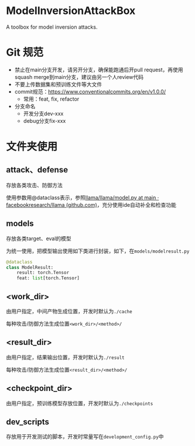 # ModelInversionAttackBox
A toolbox for model inversion attacks.




# Git 规范

+ 禁止在main分支开发，请另开分支，确保能跑通后开pull request，再使用squash merge到main分支，建议由另一个人review代码
+ 不要上传数据集和预训练文件等大文件
+ commit规范：https://www.conventionalcommits.org/en/v1.0.0/
  + 常用：feat, fix, refactor
+ 分支命名
  + 开发分支dev-xxx
  + debug分支fix-xxx



# 文件夹使用

## attack、defense

存放各类攻击、防御方法

使用参数用@dataclass表示，参照[llama/llama/model.py at main · facebookresearch/llama (github.com)](https://github.com/facebookresearch/llama/blob/main/llama/model.py)，充分使用ide自动补全和检查功能



## models

存放各类target、eval的模型

为统一使用，把模型输出使用如下类进行封装，如下，在`models/modelresult.py`

```python
@dataclass
class ModelResult:
    result: torch.Tensor
    feat: list[torch.Tensor]
```



## <work_dir>

由用户指定，中间产物生成位置，开发时默认为`./cache`

每种攻击/防御方法生成位置`<work_dir>/<method>/`



## <result_dir>

由用户指定，结果输出位置，开发时默认为`./result`

每种攻击/防御方法生成位置`<result_dir>/<method>/`

## <checkpoint_dir>

由用户指定，预训练模型存放位置，开发时默认为`./checkpoints`

## dev_scripts

存放用于开发测试的脚本，开发时常量写在`development_config.py`中